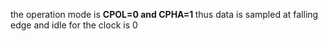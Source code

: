 the operation mode is <strong>CPOL=0 and CPHA=1 </strong>thus data is sampled at falling edge and idle for the clock is 0
